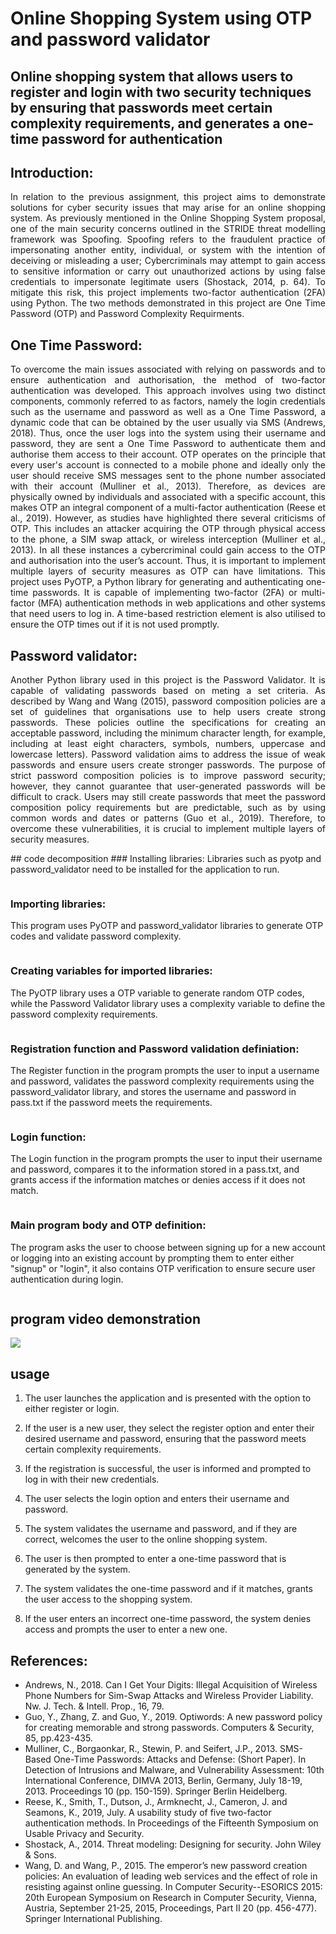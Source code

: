 # Online Shopping System using OTP and password validator

## Online shopping system that allows users to register and login with two security techniques by ensuring that passwords meet certain complexity requirements, and generates a one-time password for authentication

## Introduction:
<p align="justify">
In relation to the previous assignment, this project aims to demonstrate solutions for cyber security issues that may arise for an online shopping system. As previously mentioned in the Online Shopping System proposal, one of the main security concerns outlined in the STRIDE threat modelling framework was Spoofing. Spoofing refers to the fraudulent practice of impersonating another entity, individual, or system with the intention of deceiving or misleading a user; Cybercriminals may attempt to gain access to sensitive information or carry out unauthorized actions by using false credentials to impersonate legitimate users (Shostack, 2014, p. 64). 
To mitigate this risk, this project implements two-factor authentication (2FA) using Python. The two methods demonstrated in this project are One Time Password (OTP) and Password Complexity Requirments. 
 </p>

## One Time Password:
<p align="justify">
To overcome the main issues associated with relying on passwords and to ensure authentication and authorisation, the method of two-factor authentication was developed. This approach involves using two distinct components, commonly referred to as factors, namely the login credentials such as the username and password as well as a One Time Password, a dynamic code that can be obtained by the user usually via SMS (Andrews, 2018). Thus, once the user logs into the system using their username and password, they are sent a One Time Password to authenticate them and authorise them access to their account. OTP operates on the principle that every user's account is connected to a mobile phone and ideally only the user should receive SMS messages sent to the phone number associated with their account (Mulliner et al., 2013). 
Therefore, as devices are physically owned by individuals and associated with a specific account, this makes OTP an integral component of a multi-factor authentication (Reese et al., 2019). However, as studies have highlighted there several criticisms of OTP. This includes an attacker acquiring the OTP through physical access to the phone, a SIM swap attack, or wireless interception (Mulliner et al., 2013). In all these instances a cybercriminal could gain access to the OTP and authorisation into the user’s account. Thus, it is important to implement multiple layers of security measures as OTP can have limitations. 
This project uses PyOTP, a Python library for generating and authenticating one-time passwords. It is capable of implementing two-factor (2FA) or multi-factor (MFA) authentication methods in web applications and other systems that need users to log in. A time-based restriction element is also utilised to ensure the OTP times out if it is not used promptly. 
 </p>

## Password validator:
<p align="justify">
Another Python library used in this project is the Password Validator. It is capable of validating passwords based on meting a set criteria. As described by Wang and Wang (2015), password composition policies are a set of guidelines that organisations use to help users create strong passwords. These policies outline the specifications for creating an acceptable password, including the minimum character length, for example, including at least eight characters, symbols, numbers, uppercase and lowercase letters). Password validation aims to address the issue of weak passwords and ensure users create stronger passwords. 
The purpose of strict password composition policies is to improve password security; however, they cannot guarantee that user-generated passwords will be difficult to crack. Users may still create passwords that meet the password composition policy requirements but are predictable, such as by using common words and dates or patterns (Guo et al., 2019). Therefore, to overcome these vulnerabilities, it is crucial to implement multiple layers of security measures.
 </p>
## code decomposition
### Installing libraries:
Libraries such as pyotp and password_validator need to be installed for the application to run.

<span class="image fit"><img src="images/install_libraries.PNG" alt="" /></span>

### Importing libraries:
This program uses PyOTP and password_validator libraries to generate OTP codes and validate password complexity.

<span class="image fit"><img src="images/lib.PNG" alt="" /></span>

### Creating variables for imported libraries:
The PyOTP library uses a OTP variable to generate random OTP codes, while the Password Validator library uses a complexity variable to define the password complexity requirements.

<span class="image fit"><img src="images/libv.png" alt="" /></span>

### Registration function and Password validation definiation:
The Register function in the program prompts the user to input a username and password, validates the password complexity requirements using the password_validator library, and stores the username and password in pass.txt if the password meets the requirements.

<span class="image fit"><img src="images/regf.png" alt="" /></span>

### Login function:
The Login function in the program prompts the user to input their username and password, compares it to the information stored in a pass.txt, and grants access if the information matches or denies access if it does not match.

 <span class="image fit"><img src="images/lfun.png" alt="" /></span>

### Main program body and OTP definition:
The program asks the user to choose between signing up for a new account or logging into an existing account by prompting them to enter either "signup" or "login", it also contains OTP verification to ensure secure user authentication during login.

<span class="image fit"><img src="images/motp.png" alt="" /></span>

## program video demonstration 

<img src="images/video.gif">

## usage

1. The user launches the application and is presented with the option to either register or login.

2. If the user is a new user, they select the register option and enter their desired username and password, ensuring that the password meets certain complexity requirements.

3. If the registration is successful, the user is informed and prompted to log in with their new credentials.

4. The user selects the login option and enters their username and password.

5. The system validates the username and password, and if they are correct, welcomes the user to the online shopping system.

6. The user is then prompted to enter a one-time password that is generated by the system.

7. The system validates the one-time password and if it matches, grants the user access to the shopping system.

8. If the user enters an incorrect one-time password, the system denies access and prompts the user to enter a new one.

## References: 

* Andrews, N., 2018. Can I Get Your Digits: Illegal Acquisition of Wireless Phone Numbers for Sim-Swap Attacks and Wireless Provider Liability. Nw. J. Tech. & Intell. Prop., 16, 79.
* Guo, Y., Zhang, Z. and Guo, Y., 2019. Optiwords: A new password policy for creating memorable and strong passwords. Computers & Security, 85, pp.423-435.
* Mulliner, C., Borgaonkar, R., Stewin, P. and Seifert, J.P., 2013. SMS-Based One-Time Passwords: Attacks and Defense: (Short Paper). In Detection of Intrusions and Malware, and Vulnerability Assessment: 10th International Conference, DIMVA 2013, Berlin, Germany, July 18-19, 2013. Proceedings 10 (pp. 150-159). Springer Berlin Heidelberg.
* Reese, K., Smith, T., Dutson, J., Armknecht, J., Cameron, J. and Seamons, K., 2019, July. A usability study of five two-factor authentication methods. In Proceedings of the Fifteenth Symposium on Usable Privacy and Security.
* Shostack, A., 2014. Threat modeling: Designing for security. John Wiley & Sons.
* Wang, D. and Wang, P., 2015. The emperor’s new password creation policies: An evaluation of leading web services and the effect of role in resisting against online guessing. In Computer Security--ESORICS 2015: 20th European Symposium on Research in Computer Security, Vienna, Austria, September 21-25, 2015, Proceedings, Part II 20 (pp. 456-477). Springer International Publishing.

